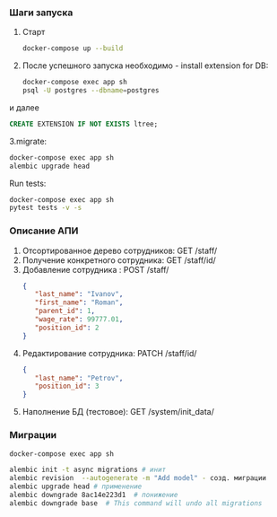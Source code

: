 
### Шаги запуска
1. Старт    
   ```bash
   docker-compose up --build
    ``` 
2. После успешного запуска необходимо - install extension for DB:
    ```bash
   docker-compose exec app sh
   psql -U postgres --dbname=postgres
   ```
и далее
   ```sql
   CREATE EXTENSION IF NOT EXISTS ltree;
   ```
3.migrate:
   ```bash
   docker-compose exec app sh
   alembic upgrade head
   ```
Run tests:
   ```bash
   docker-compose exec app sh
   pytest tests -v -s
   ```


### Описание АПИ
1. Отсортированное дерево сотрудников: GET /staff/
2. Получение конкретного сотрудника: GET /staff/id/
3. Добавление сотрудника : POST /staff/
   ```json
   {
      "last_name": "Ivanov", 
      "first_name": "Roman", 
      "parent_id": 1, 
      "wage_rate": 99777.01, 
      "position_id": 2
   }
   ```
4. Редактирование сотрудника: PATCH /staff/id/
   ```json
   {
      "last_name": "Petrov", 
      "position_id": 3
   }
   ```
5. Наполнение БД (тестовое): GET /system/init_data/


### Миграции
   ```bash
   docker-compose exec app sh
   
   alembic init -t async migrations # инит
   alembic revision  --autogenerate -m "Add model" - созд. миграции
   alembic upgrade head # применение
   alembic downgrade 8ac14e223d1  # понижение
   alembic downgrade base  # This command will undo all migrations

   ```
